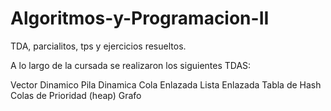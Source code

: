 # Algoritmos-y-Programacion-II
TDA, parcialitos, tps y ejercicios resueltos.

A lo largo de la cursada se realizaron los siguientes TDAS:
  
  Vector Dinamico
  Pila Dinamica
  Cola Enlazada
  Lista Enlazada
  Tabla de Hash
  Colas de Prioridad (heap)
  Grafo
  
  
